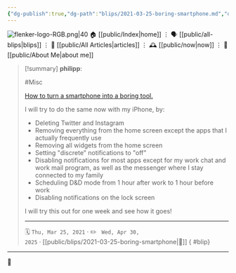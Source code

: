 ```yaml
---
{"dg-publish":true,"dg-path":"blips/2021-03-25-boring-smartphone.md","dg-permalink":"2021/03/25/boring-smartphone/","permalink":"/2021/03/25/boring-smartphone/","title":"philipp @ 2021-03-25","created":"2021-03-25T00:00:00","updated":"2025-04-30T22:27:37"}
---
```



<div class="transclusion internal-embed is-loaded"><div class="markdown-embed">




![flenker-logo-RGB.png|40](/img/user/attachments/flenker-logo-RGB.png)
🏠 [[public/Index\|home]]  ⋮ 🗣️ [[public/all-blips\|blips]] ⋮  📝 [[public/All Articles\|articles]]  ⋮ 🕰️ [[public/now\|now]] ⋮ 🪪 [[public/About Me\|about me]]


</div></div>


> [!summary] **philipp**:
>
> #Misc
>
> [How to turn a smartphone into a boring tool.](https://maximevaillancourt.com/blog/turning-my-smartphone-into-a-boring-tool)
>
> I will try to do the same now with my iPhone, by:
>
> - Deleting Twitter and Instagram
> - Removing everything from the home screen except the apps that I actually frequently use
> - Removing all widgets from the home screen
> - Setting "discrete" notifications to "off"
> - Disabling notifications for most apps except for my work chat and work mail program, as well as the messenger where I stay connected to my family
> - Scheduling D&D mode from 1 hour after work to 1 hour before work
> - Disabling notifications on the lock screen
> 
> I will try this out for one week and see how it goes!
> - - -
>
> 🗓️ <code>Thu, Mar 25, 2021</code>  · ✏️ <code> Wed, Apr 30, 2025</code>  · [[public/blips/2021-03-25-boring-smartphone\|🔗]]
{ #blip}


- - -

 👾
